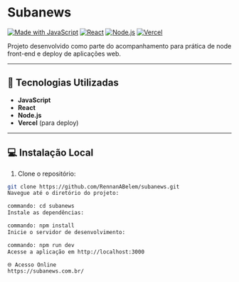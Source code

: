 # Subanews

[![Made with JavaScript](https://img.shields.io/badge/Made%20with-JavaScript-yellow?style=flat-square)](https://www.javascript.com/)
[![React](https://img.shields.io/badge/React-17.0-blue?style=flat-square)](https://reactjs.org/)
[![Node.js](https://img.shields.io/badge/Node.js-18-green?style=flat-square)](https://nodejs.org/)
[![Vercel](https://img.shields.io/badge/Deploy-Vercel-black?style=flat-square)](https://vercel.com/)

Projeto desenvolvido como parte do acompanhamento para prática de node front-end e deploy de aplicações web.

---

## 🚀 Tecnologias Utilizadas

- **JavaScript**
- **React**
- **Node.js**
- **Vercel** (para deploy)

---

## 💻 Instalação Local

1. Clone o repositório:

```bash
git clone https://github.com/RennanABelem/subanews.git
Navegue até o diretório do projeto:

commando: cd subanews
Instale as dependências:

commando: npm install
Inicie o servidor de desenvolvimento:

commando: npm run dev
Acesse a aplicação em http://localhost:3000

🌐 Acesso Online
https://subanews.com.br/
```

